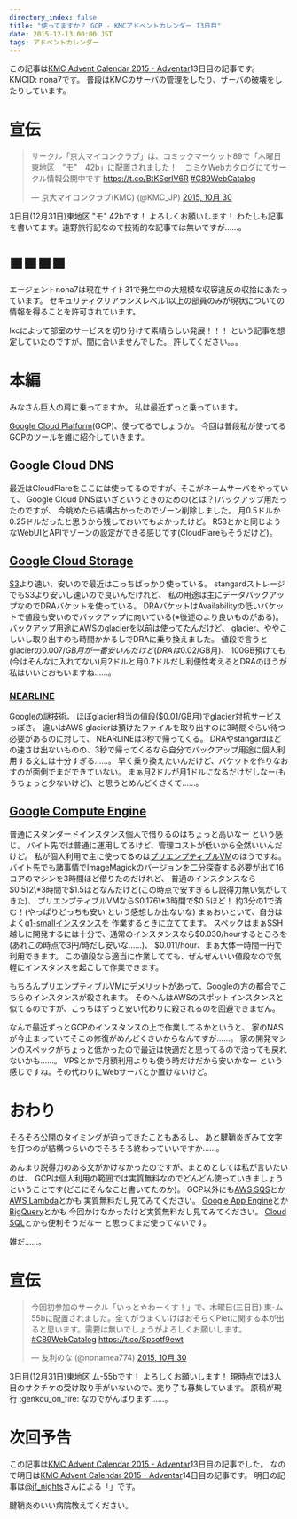 ```yaml
---
directory_index: false
title: "使ってますか？ GCP - KMCアドベントカレンダー 13日目"
date: 2015-12-13 00:00 JST
tags: アドベントカレンダー
---
```


この記事は[KMC Advent Calendar 2015 - Adventar](http://www.adventar.org/calendars/809)13日目の記事です。
KMCID: nona7です。
普段はKMCのサーバの管理をしたり、サーバの破壊をしたりしています。

# 宣伝

<blockquote class="twitter-tweet" lang="ja"><p lang="ja" dir="ltr">サークル「京大マイコンクラブ」は、コミックマーケット89で「木曜日　東地区　&quot;モ&quot;　42b」に配置されました！　コミケWebカタログにてサークル情報公開中です <a href="https://t.co/BtKSerlV6R">https://t.co/BtKSerlV6R</a> <a href="https://twitter.com/hashtag/C89WebCatalog?src=hash">#C89WebCatalog</a></p>&mdash; 京大マイコンクラブ(KMC) (@KMC_JP) <a href="https://twitter.com/KMC_JP/status/660019366717554688">2015, 10月 30</a></blockquote>

3日目(12月31日)東地区 "モ" 42bです！ よろしくお願いします！
わたしも記事を書いてます。遠野旅行記なので技術的な記事では無いですが……。

# ■■■■

エージェントnona7は現在サイト31で発生中の大規模な収容違反の収拾にあたっています。
セキュリティクリアランスレベル1以上の部員のみが現状についての情報を得ることを許可されています。

lxcによって部室のサービスを切り分けて素晴らしい発展！！！ という記事を想定していたのですが、間に合いませんでした。
許してください。。。

# 本編

みなさん巨人の肩に乗ってますか。
私は最近ずっと乗っています。

[Google Cloud Platform](https://cloud.google.com/)(GCP)、使ってるでしょうか。
今回は普段私が使ってるGCPのツールを雑に紹介していきます。

## Google Cloud DNS

最近はCloudFlareをここには使ってるのですが、そこがネームサーバをやっていて、
Google Cloud DNSはいざというときのための(とは？)バックアップ用だったのですが、
今眺めたら結構古かったのでゾーン削除しました。
月0.5ドルか0.25ドルだったと思うから残しておいてもよかったけど。
R53とかと同じようなWebUIとAPIでゾーンの設定ができる感じです(CloudFlareもそうだけど)。

## [Google Cloud Storage](https://cloud.google.com/storage/)
[S3](https://aws.amazon.com/jp/s3/)より速い、安いので最近はこっちばっかり使っている。
stangardストレージでもS3より安いし速いので良いんだけれど、
私の用途は主にデータバックアップなのでDRAバケットを使っている。
DRAバケットはAvailabilityの低いバケットで値段も安いのでバックアップに向いている(※後述のより良いものがある)。
バックアップ用途にAWSの[glacier](https://aws.amazon.com/jp/glacier/pricing/)を以前は使ってたんだけど、
glacier、ややこしいし取り出すのも時間かかるしでDRAに乗り換えました。
値段で言うとglacierの$0.007/GB月が一番安いんだけど(DRAは$0.02/GB月)、
100GB預けても(今はそんなに入れてない)月2ドルと月0.7ドルだし利便性考えるとDRAのほうが私はいいとおもいますね……。

### [NEARLINE](https://cloud.google.com/storage-nearline/)
Googleの謎技術。
ほぼglacier相当の値段($0.01/GB月)でglacier対抗サービスっぽさ。
違いはAWS glacierは預けたファイルを取り出すのに3時間ぐらい待つ必要があるのに対して、
NEARLINEは3秒で帰ってくる。
DRAやstangardほどの速さは出ないものの、3秒で帰ってくるなら自分でバックアップ用途に個人利用する文には十分すぎる……。
早く乗り換えたいんだけど、バケットを作りなおすのが面倒でまだできていない。
まぁ月2ドルが月1ドルになるだけだしなー(もうちょっと少ないけど)、と思うとめんどくさくて……。

## [Google Compute Engine](https://cloud.google.com/compute/)
普通にスタンダードインスタンス個人で借りるのはちょっと高いなー という感じ。
バイト先では普通に運用してるけど、管理コストが低いから全然いいんだけど。
私が個人利用で主に使ってるのは[プリエンプティブルVM](https://cloud.google.com/preemptible-vms/)のほうですね。
バイト先でも諸事情でImageMagickのバージョンを二分探査する必要が出て16コアのマシンを3時間ほど借りたのだけれど、
普通のインスタンスなら$0.512\*3時間で$1.5ほどなんだけど(この時点で安すぎるし説得力無い気がしてきた)、
プリエンプティブルVMなら$0.176\*3時間で$0.5ほど！ 約3分の1で済む！(やっぱりどっちも安い という感想しか出ないな)
まぁおいといて、自分はよく[g1-smallインスタンス](https://cloud.google.com/compute/pricing)を
作業するときに立ててます。
スペックはまぁSSH越しに開発するには十分で、通常のインスタンスなら$0.030/hourするところを(あれこの時点で3円/時だし安いな……)、
$0.011/hour、まぁ大体一時間一円で利用できます。
この値段なら適当に作業してても、ぜんぜんいい値段なので気軽にインスタンスを起こして作業できます。

もちろんプリエンプティブルVMにデメリットがあって、Googleの方の都合でこちらのインスタンスが殺されます。
そのへんはAWSのスポットインスタンスと似てるのですが、こっちはずっと安い代わりに殺されるのを回避できません。

なんで最近ずっとGCPのインスタンスの上で作業してるかというと、
家のNASが今止まっていてそこの修復がめんどくさいからなんですが……。
家の開発マシンのスペックがちょっと低かったので最近は快適だと思ってるので治っても戻れないかも……。
VPSとかで月額利用よりも使う時だけだから安いかなー という感じですね。その代わりにWebサーバとか置けないけど。

# おわり
そろそろ公開のタイミングが迫ってきたこともあるし、
あと腱鞘炎ぎみて文字を打つのが結構つらいのでそろそろ終わっていいですか……。

あんまり説得力のある文がかけなかったのですが、まとめとしては私が言いたいのは、
GCPは個人利用の範囲では実質無料なのでどんどん使っていきましょう ということです(どこにそんなこと書いてたのか)。
GCP以外にも[AWS SQS](https://aws.amazon.com/jp/sqs/)とか[AWS Lambda](https://aws.amazon.com/jp/lambda/)とかも
実質無料だし見てみてください。
[Google App Engine](https://cloud.google.com/appengine/)とか[BigQuery](https://cloud.google.com/bigquery/)とかも
今回かけなかったけど実質無料だし見てみてください。
[Cloud SQL](https://cloud.google.com/sql/)とかも便利そうだなー と思ってまだ使ってないです。

雑だ……。

# 宣伝

<blockquote class="twitter-tweet" data-conversation="none" lang="ja"><p lang="ja" dir="ltr">今回初参加のサークル「いっと☆わーくす！」で、木曜日(三日目) 東-ム55bに配置されました。全てがうまくいけばおそらくPietに関する本が出ると思います。需要は無いでしょうがよろしくお願いします。 <a href="https://twitter.com/hashtag/C89WebCatalog?src=hash">#C89WebCatalog</a> <a href="https://t.co/Spsotf9ewt">https://t.co/Spsotf9ewt</a></p>&mdash; 友利のな (@nonamea774) <a href="https://twitter.com/nonamea774/status/660055067983089664">2015, 10月 30</a></blockquote>
<script async src="//platform.twitter.com/widgets.js" charset="utf-8"></script>

3日目(12月31日)東地区 ム-55bです！ よろしくお願いします！
現時点では3人目のサクチケの受け取り手がいないので、売り子も募集しています。
原稿が現行 :genkou_on_fire: なのでがんばります……。

# 次回予告

この記事は[KMC Advent Calendar 2015 - Adventar](http://www.adventar.org/calendars/809)13日目の記事でした。
なので明日は[KMC Advent Calendar 2015 - Adventar](http://www.adventar.org/calendars/809)14日目の記事です。
明日の記事は[@jf_nights](https://twitter.com/jf_nights)さんによる「」です。

腱鞘炎のいい病院教えてください。
